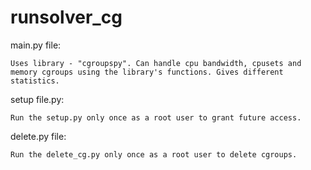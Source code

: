 # runsolver_cg

main.py file:
	
	Uses library - "cgroupspy". Can handle cpu bandwidth, cpusets and memory cgroups using the library's functions. Gives different statistics.

setup file.py:

	Run the setup.py only once as a root user to grant future access.
	
delete.py file:

	Run the delete_cg.py only once as a root user to delete cgroups.
	
